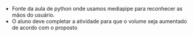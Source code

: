 - Fonte da aula de python onde usamos mediapipe para reconhecer as mãos do usuário. 
- O aluno deve completar a atividade para que o volume seja aumentado de acordo com o proposto


